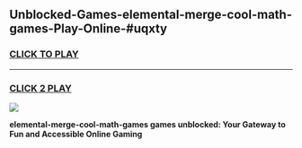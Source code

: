 
## Unblocked-Games-elemental-merge-cool-math-games-Play-Online-#uqxty
<h3>
<a href="https://premium.freeplayer.one?title=elemental-merge-cool-math-games&ref=24F">CLICK TO PLAY</a></h3>
<hr>

<h3>
<a href="https://premium.freeplayer.one?title=elemental-merge-cool-math-games&ref=24F">CLICK 2 PLAY</a>
  
</h3>

<a href="https://premium.freeplayer.one?title=elemental-merge-cool-math-games&ref=24F/"><img src="https://clearcache.store/games.png"></a>


**elemental-merge-cool-math-games games unblocked: Your Gateway to Fun and Accessible Online Gaming**

